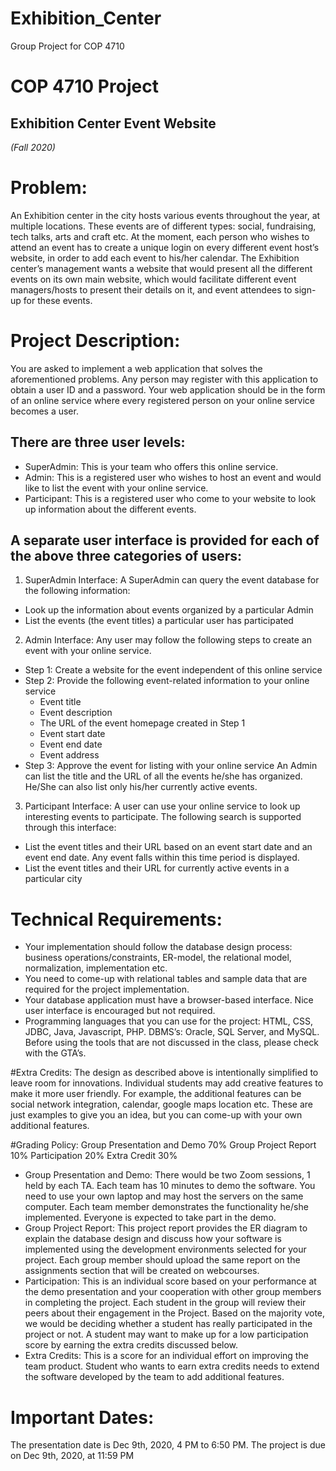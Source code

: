# Exhibition_Center
Group Project for COP 4710


# COP 4710 Project
## Exhibition Center Event Website
*(Fall 2020)*

# Problem:
An Exhibition center in the city hosts various events throughout the year, at multiple locations. These
events are of different types: social, fundraising, tech talks, arts and craft etc. At the moment, each person
who wishes to attend an event has to create a unique login on every different event host’s website, in
order to add each event to his/her calendar. The Exhibition center’s management wants a website that
would present all the different events on its own main website, which would facilitate different event
managers/hosts to present their details on it, and event attendees to sign-up for these events.

# Project Description:
You are asked to implement a web application that solves the aforementioned problems. Any person may
register with this application to obtain a user ID and a password. Your web application should be in the
form of an online service where every registered person on your online service becomes a user.

## There are three user levels:
* SuperAdmin: This is your team who offers this online service.
* Admin: This is a registered user who wishes to host an event and would like to list the event with your online service.
* Participant: This is a registered user who come to your website to look up information about the
different events.

## A separate user interface is provided for each of the above three categories of users:
1) SuperAdmin Interface: A SuperAdmin can query the event database for the following
information:
* Look up the information about events organized by a particular Admin
* List the events (the event titles) a particular user has participated
2) Admin Interface: Any user may follow the following steps to create an event with your online
service.
* Step 1: Create a website for the event independent of this online service
* Step 2: Provide the following event-related information to your online service
  * Event title
  * Event description
  * The URL of the event homepage created in Step 1
  * Event start date
  * Event end date
  * Event address
* Step 3: Approve the event for listing with your online service
An Admin can list the title and the URL of all the events he/she has organized. He/She can also list only his/her currently active events.
3) Participant Interface: A user can use your online service to look up interesting events to participate. The following search is supported through this interface:
* List the event titles and their URL based on an event start date and an event end date. Any event falls within this time period is displayed.
* List the event titles and their URL for currently active events in a particular city

# Technical Requirements:
* Your implementation should follow the database design process: business operations/constraints, ER-model, the relational model, normalization, implementation etc.
* You need to come-up with relational tables and sample data that are required for the project implementation.
* Your database application must have a browser-based interface. Nice user interface is encouraged but not required.
* Programming languages that you can use for the project: HTML, CSS, JDBC, Java, Javascript, PHP. DBMS’s: Oracle, SQL Server, and MySQL. Before using the tools that are not discussed in the class, please check with the GTA’s.

#Extra Credits: 
The design as described above is intentionally simplified to leave room for innovations. Individual students may add creative features to make it more user friendly. For example, the additional features can be social network integration, calendar, google maps location etc. These are just examples to give you an idea, but you can come-up with your own additional features.

#Grading Policy:
Group Presentation and Demo 70%
Group Project Report 10%
Participation 20%
Extra Credit 30%
* Group Presentation and Demo: There would be two Zoom sessions, 1 held by each TA. Each team has 10 minutes to demo the software. You need to use your own laptop and may host the servers on the same computer. Each team member demonstrates the functionality he/she implemented. Everyone is expected to take part in the demo.
* Group Project Report: This project report provides the ER diagram to explain the database design and discuss how your software is implemented using the development environments selected for your project. Each group member should upload the same report on the assignments section that will be created on webcourses.
* Participation: This is an individual score based on your performance at the demo presentation and your cooperation with other group members in completing the project. Each student in the group will review their peers about their engagement in the Project. Based on the majority vote, we would be deciding whether a student has really participated in the  project or not. A student may want to make up for a low participation score by earning the extra credits discussed below.
* Extra Credits: This is a score for an individual effort on improving the team product. Student who wants to earn extra credits needs to extend the software developed by the team to add additional features.

# Important Dates:
The presentation date is Dec 9th, 2020, 4 PM to 6:50 PM.
The project is due on Dec 9th, 2020, at 11:59 PM
